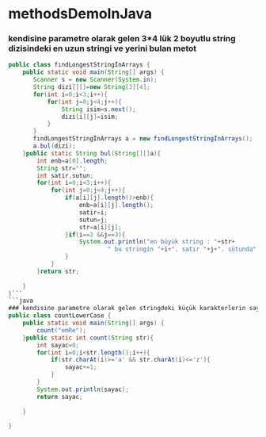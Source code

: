 # methodsDemoInJava
### kendisine parametre olarak gelen 3*4 lük 2 boyutlu string dizisindeki en uzun stringi ve yerini bulan metot 
```java
public class fındLongestStringİnArrays {
    public static void main(String[] args) {
       Scanner s = new Scanner(System.in);
       String dizi[][]=new String[3][4];
       for(int i=0;i<3;i++){
           for(int j=0;j<4;j++){
               String isim=s.next();
               dizi[i][j]=isim;
           }
       }
       fındLongestStringİnArrays a = new fındLongestStringİnArrays();
       a.bul(dizi);  
    }public static String bul(String[][]a){
        int enb=a[0].length;
        String str="";
        int satir,sutun;
        for(int i=0;i<3;i++){
            for(int j=0;j<4;j++){
                if(a[i][j].length()>enb){
                    enb=a[i][j].length();
                    satir=i;
                    sutun=j;       
                    str=a[i][j];
                }if(i==2 &&j==3){
                    System.out.println("en büyük string : "+str+
                            " bu stringin "+i+". satır "+j+". sütunda");
                }
            }
        }return str;
        
    }
}```
```java
### kendisine parametre olarak gelen stringdeki küçük karakterlerin sayısını geri döndüren metot 
public class countLowerCase {
    public static void main(String[] args) {
        count("emRe");
    }public static int count(String str){
        int sayac=0;
        for(int i=0;i<str.length();i++){
            if(str.charAt(i)>='a' && str.charAt(i)<='z'){
                sayac+=1;
            }
        }
        System.out.println(sayac);
        return sayac;
        
    }
    
}

```




